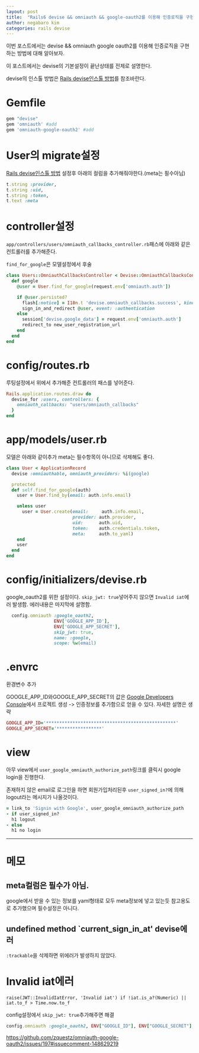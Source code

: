 ```yaml
---
layout: post
title:  "Rails6 devise && omniauth && google-oauth2를 이용해 인증로직을 구현해보자"
author: negabaro kim
categories: rails devise
---
```


이번 포스트에서는 devise && omniauth google oauth2를 이용해 인증로직을 구현하는 방법에 대해 알아보자.

이 포스트에서는 devise의 기본설정이 끝난상태를 전제로 설명한다.

devise의 인스톨 방법은 [Rails devise인스톨 방법]를 참조바란다.


# Gemfile

```ruby
gem "devise"
gem 'omniauth' #add
gem 'omniauth-google-oauth2' #add
```

# User의 migrate설정

[Rails devise인스톨 방법] 설정후 아래의 컬럼을 추가해줘야한다.(meta는 필수아님)

```ruby
t.string :provider,
t.string :uid,
t.string :token,
t.text :meta
```

# controller설정


```app/controllers/users/omniauth_callbacks_controller.rb```패스에
아래와 같은 컨트롤러를 추가해준다.

`find_for_google`은 모델설정에서 후술


```ruby
class Users::OmniauthCallbacksController < Devise::OmniauthCallbacksController
  def google
    @user = User.find_for_google(request.env['omniauth.auth'])

    if @user.persisted?
      flash[:notice] = I18n.t 'devise.omniauth_callbacks.success', kind: 'Google'
      sign_in_and_redirect @user, event: :authentication
    else
      session['devise.google_data'] = request.env['omniauth.auth']
      redirect_to new_user_registration_url
    end
  end
end
```

# config/routes.rb

루팅설정에서 위에서 추가해준 컨트롤러의 패스를 넣어준다.


```ruby
Rails.application.routes.draw do
  devise_for :users, controllers: {
    omniauth_callbacks: "users/omniauth_callbacks"
  }
end
```
# app/models/user.rb

모델은 아래와 같이추가 meta는 필수항목이 아니므로 삭제해도 좋다.

```ruby
class User < ApplicationRecord
  devise :omniauthable, omniauth_providers: %i(google)

  protected
  def self.find_for_google(auth)
    user = User.find_by(email: auth.info.email)

    unless user
      user = User.create(email:     auth.info.email,
                         provider: auth.provider,
                         uid:      auth.uid,
                         token:    auth.credentials.token,
                         meta:     auth.to_yaml)
    end
    user
  end
end
```

# config/initializers/devise.rb

google_oauth2를 위한 설정이다. `skip_jwt: true`넣어주지 않으면 `Invalid iat`에러 발생함.
에러내용은 마지막에 설명함.

```ruby
  config.omniauth :google_oauth2,
                  ENV['GOOGLE_APP_ID'], 
                  ENV['GOOGLE_APP_SECRET'],
                  skip_jwt: true,
                  name: :google,
                  scope: %w(email) 
```

# .envrc

환경변수 추가

GOOGLE_APP_ID와GOOGLE_APP_SECRET의 값은 [Google Developers Console]에서 프로젝트 생성 -> 인증정보를 추가함으로 얻을 수 있다. 자세한 설명은 생략


```ruby
GOOGLE_APP_ID='*************************************************'
GOOGLE_APP_SECRET='*****************'
```


# view

아무 view에서 `user_google_omniauth_authorize_path`링크를 클릭시 
google login을 진행한다.

존재하지 않은 email로 로그인을 하면 회원가입처리된후 `user_signed_in?`에 의해 logout라는 메시지가 나올것이다.


```ruby
= link_to 'Signin with Google', user_google_omniauth_authorize_path
- if user_signed_in?
  h1 logout
- else
  h1 no login
```


----------------------

# 메모

## meta컬럼은 필수가 아님.

google에서 받을 수 있는 정보를 yaml형태로 모두 meta정보에 넣고 있는듯
참고용도로 추가했으며 필수설정은 아니다.

## undefined method `current_sign_in_at' devise에러

`:trackable`을 삭제하면 위에러가 발생하지 않았다.


# Invalid iat에러

```
raise(JWT::InvalidIatError, 'Invalid iat') if !iat.is_a?(Numeric) || iat.to_f > Time.now.to_f
```

config설정에서 `skip_jwt: true`추가해주면 해결

```ruby
config.omniauth :google_oauth2, ENV["GOOGLE_ID"], ENV["GOOGLE_SECRET"], skip_jwt: true
```

https://github.com/zquestz/omniauth-google-oauth2/issues/197#issuecomment-148629219


[Rails devise인스톨 방법]: https://negabaro.github.io/archive/devise-install
[Google Developers Console]: https://console.developers.google.com/project